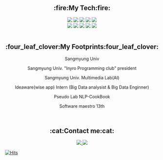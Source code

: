 
<div style ={{display: 'grid'}} align="center">
 <h2>:fire:My Tech:fire: </h1>
 <div style={{display: 'flex'}}>
  <img src="https://img.shields.io/badge/React-61DAFB?style=for-the-badge&logo=React&logoColor=white">
  <img src="https://img.shields.io/badge/JavaScript-F7DF1E?style=for-the-badge&logo=JavaScript&logoColor=white">
  <img src="https://img.shields.io/badge/css3-1572B6?style=for-the-badge&logo=css3&logoColor=white">
  <img src="https://img.shields.io/badge/Amazon AWS-232F3E?style=for-the-badge&logo=Amazon AWS&logoColor=white">
  <img src="https://img.shields.io/badge/TypeScript-3178C6?style=for-the-badge&logo=TypeScript&logoColor=white">
 </div>
 <div style={{display: 'flex'}}>
  <img src="https://img.shields.io/badge/HTML5-E34F26?style=for-the-badge&logo=HTML5&logoColor=white">
  <img src="https://img.shields.io/badge/ReactNative-09D3AC?style=for-the-badge&logo=Create React App&logoColor=white">
  <img src="https://img.shields.io/badge/Python-3776AB?style=for-the-badge&logo=Python&logoColor=white">
  <img src="https://img.shields.io/badge/Kotlin-7F52FF?style=for-the-badge&logo=Kotlin&logoColor=white">
  <img src="https://img.shields.io/badge/JAVA-3178C6?style=for-the-badge&logo=JAVA&logoColor=white">
 </div>
</div>

<br>

<div align ="center">
 <h2>:four_leaf_clover:My Footprints:four_leaf_clover:</h2>
 <p> Sangmyung Univ </p>
 <p> Sangmyung Univ. "Inyro Programming club" president </p>
 <p> Sangmyung Univ. Multimedia Lab(AI) </p>
 <p> Ideaware(wise app) Intern (Big Data analysist & Big Data Enginner)</p>
 <p> Pseudo Lab NLP-CookBook </p>
 <p> Software maestro 13th </p>
</div>

<br>

<div align ="center">
 <h2>:cat:Contact me:cat:</h2>
 <div>
   <a href="https://sunjung.tistory.com/">
    <img src="https://img.shields.io/badge/Tistory-000000?style=for-the-badge&logo=Tistory&logoColor=white">
   </a>
   <a href="https://sunjungan.github.io/PersonalWebsite">
    <img src="https://img.shields.io/badge/Portfolio-09D3AC?style=for-the-badge">
   </a>
  </div>                                                                                       
</div>

[![Hits](https://hits.seeyoufarm.com/api/count/incr/badge.svg?url=https%3A%2F%2Fgithub.com%2FsunjungAn&count_bg=%23FF72FF&title_bg=%23555555&icon=smugmug.svg&icon_color=%23E7E7E7&title=hits&edge_flat=false)](https://hits.seeyoufarm.com)
